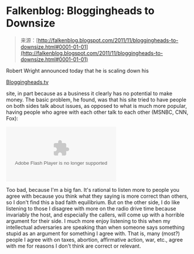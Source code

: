 <!--yml
category: 未分类
date: 2024-05-12 20:38:41
-->

# Falkenblog: Bloggingheads to Downsize

> 来源：[http://falkenblog.blogspot.com/2011/11/bloggingheads-to-downsize.html#0001-01-01](http://falkenblog.blogspot.com/2011/11/bloggingheads-to-downsize.html#0001-01-01)

Robert Wright announced today that he is scaling down his

[Bloggingheads.tv](http://bloggingheads.tv/diavlogs/40107)

site, in part because as a business it clearly has no potential to make money. The basic problem, he found, was that his site tried to have people on both sides talk about issues, as opposed to what is much more popular, having people who agree with each other talk to each other (MSNBC, CNN, Fox):

<embed type="application/x-shockwave-flash" src="http://static.bloggingheads.tv/ramon/_live/players/player_v5.2-licensed.swf" flashvars="diavlogid=40107&amp;file=http://bloggingheads.tv/diavlogs/liveplayer-playlist-ramon/40107/14:47/15:40&amp;config=http://static.bloggingheads.tv/ramon/_live/files/offsite_config.xml&amp;topics=false" allowscriptaccess="always" id="bhtv40107" name="bhtv40107">

Too bad, because I'm a big fan. It's rational to listen more to people you agree with because you think what they saying is more correct than others, so I don't find this a bad faith equilibrium. But on the other side, I do like listening to those I disagree with more on the radio drive time because invariably the host, and especially the callers, will come up with a horrible argument for their side. I much more enjoy listening to this when my intellectual adversaries are speaking than when someone says something stupid as an argument for something I agree with. That is, many (most?) people I agree with on taxes, abortion, affirmative action, war, etc., agree with me for reasons I don't think are correct or relevant.